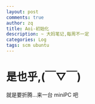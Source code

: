 ```yaml
---
layout: post
comments: true
author: zq
title: Aoi-初始化
description: ~ 大妈笔记,每周不一定
categories: Log
tags: scm ubuntu
---
```


# 是也乎,(￣▽￣)

就是要折腾...来一台 miniPC 吧

<!--more-->




